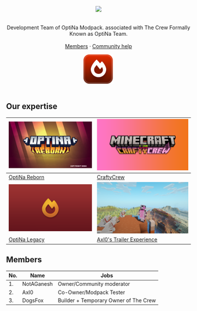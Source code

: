<center><img src="https://capsule-render.vercel.app/api?type=waving&height=300&color=0066ff&text=Rocket%20Studios&fontColor=FFFFFF&textBg=false&section=header&animation=twinkling&desc=Modrinth%20Organization&descAlignY=64"></center>


<br>
<div align="center">
  <p align="center">
    Development Team of OptiNa Modpack. associated with The Crew
    Formally Known as OptiNa Team.
    <br />
    <br />
    <a href="https://github.com/NotAGanesh/OptiNa-Team/blob/main/members.md">Members</a>
    ·
    <a href="https://discord.com/invite/jQkhpYHDBb">Community help</a>
  </p>


  <center><a href="https://modrinth.com/organization/optina-team"><img src="https://raw.githubusercontent.com/NotAGanesh/OptiNa-Team/c834c07242f36d99bc07b4e6b1219cd71d7470e0/badges/compact-minimal.svg" alt="OptiNa Team"></a></center>   
<br>
</div>

## Our expertise

| ![OptiNa Reborn](https://github.com/NotAGanesh/OptiNa-Team/blob/main/project-covers/optina_reborn.png?raw=true)              | ![CraftyCrew](https://github.com/NotAGanesh/OptiNa-Team/blob/main/project-covers/craftycrew.png?raw=true)                          |
|---------------|---------------------------|
| [OptiNa Reborn](https://modrinth.com/modpack/optina-reborn) | [CraftyCrew](https://modrinth.com/mod/craftycrew)                 |
| ![OptiNa Legacy](https://github.com/NotAGanesh/OptiNa-Team/blob/main/project-covers/optina_legacy.png?raw=true)              | ![Axl0's Trailer Experience](https://github.com/NotAGanesh/OptiNa-Team/blob/main/project-covers/axi0's_trailer_exp.png?raw=true)                          |
| [OptiNa Legacy](https://modrinth.com/modpack/optina-fabric) | [Axl0's Trailer Experience](https://modrinth.com/modpack/trailer-exp) |


## Members


| No. | Name       | Jobs                      |
|-----|------------|---------------------------|
| 1.  | NotAGanesh | Owner/Community moderator |
| 2.  | AxI0       | Co-Owner/Modpack Tester   |
| 3.  | DogsFox    | Builder + Temporary Owner of The Crew                 |


